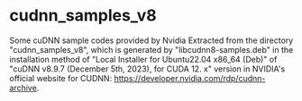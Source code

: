 # cudnn_samples_v8
Some cuDNN sample codes provided by Nvidia
Extracted from the directory "cudnn_samples_v8", which is generated by "libcudnn8-samples.deb" in the installation method of "Local Installer for Ubuntu22.04 x86_64 (Deb)" of "cuDNN v8.9.7 (December 5th, 2023), for CUDA 12. x" version in NVIDIA's official website for CUDNN: https://developer.nvidia.com/rdp/cudnn-archive.